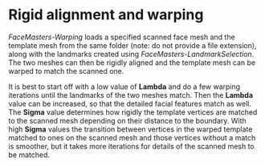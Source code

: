 # Rigid alignment and warping

_FaceMasters-Warping_ loads a specified scanned face mesh and the template mesh from the same folder (note: do not provide a file extension), along with the landmarks created using _FaceMasters-LandmarkSelection_. The two meshes can then be rigidly aligned and the template mesh can be warped to match the scanned one. 

It is best to start off with a low value of **Lambda** and do a few warping iterations until the landmarks of the two meshes match. Then the **Lambda** value can be increased, so that the detailed facial features match as well. The **Sigma** value determines how rigidly the template vertices are matched to the scanned mesh depending on their distance to the boundary. With high **Sigma** values the transition between vertices in the warped template matched to ones on the scanned mesh and those vertices without a match is smoother, but it takes more iterations for details of the scanned mesh to be matched.
